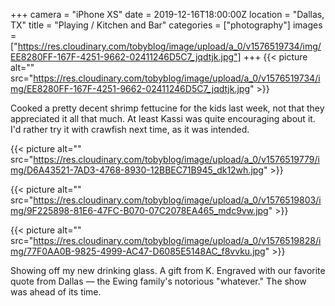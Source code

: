 +++
camera = "iPhone XS"
date = 2019-12-16T18:00:00Z
location = "Dallas, TX"
title = "Playing / Kitchen and Bar"
categories = ["photography"]
images = ["https://res.cloudinary.com/tobyblog/image/upload/a_0/v1576519734/img/EE8280FF-167F-4251-9662-02411246D5C7_jqdtjk.jpg"]
+++
{{< picture alt="" src="https://res.cloudinary.com/tobyblog/image/upload/a_0/v1576519734/img/EE8280FF-167F-4251-9662-02411246D5C7_jqdtjk.jpg" >}}
<!--more-->
Cooked a pretty decent shrimp fettucine for the kids last week, not that they appreciated it all that much. At least Kassi was quite encouraging about it. I'd rather try it with crawfish next time, as it was intended. 

{{< picture alt="" src="https://res.cloudinary.com/tobyblog/image/upload/a_0/v1576519779/img/D6A43521-7AD3-4768-8930-12BBEC71B945_dk12wh.jpg" >}}

{{< picture alt="" src="https://res.cloudinary.com/tobyblog/image/upload/a_0/v1576519803/img/9F225898-81E6-47FC-B070-07C2078EA465_mdc9vw.jpg" >}}

{{< picture alt="" src="https://res.cloudinary.com/tobyblog/image/upload/a_0/v1576519828/img/77F0AA0B-9825-4999-AC47-D6085E5148AC_f8vvku.jpg" >}}

Showing off my new drinking glass. A gift from K. Engraved with our favorite quote from Dallas — the Ewing family's notorious "whatever." The show was ahead of its time. 
